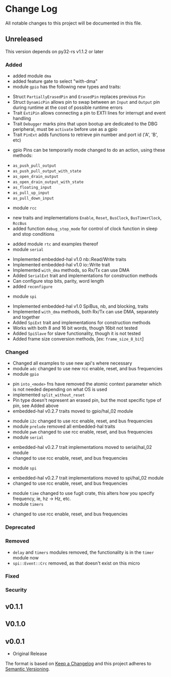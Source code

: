 # Change Log

All notable changes to this project will be documented in this file.

## Unreleased

This version depends on py32-rs v1.1.2 or later

### Added

- added module `dma`
- added feature gate to select "with-dma"
- module `gpio` has the following new types and traits:
 * Struct `PartiallyErasedPin` and `ErasedPin` replaces previous `Pin`
 * Struct `DynamicPin` allows pin to swap between an `Input` and `Output` pin during runtime at the cost of possible runtime errors
 * Trait `ExtiPin` allows connecting a pin to EXTI lines for interrupt and event handling
 * Trait `Debugger` marks pins that upon bootup are dedicated to the DBG peripheral, must be `activate` before use as a gpio
 * Trait `PinExt` adds functions to retrieve pin number and port id ('A', 'B', etc)
- gpio Pins can be temporarily mode changed to do an action, using these methods:
 * `as_push_pull_output`
 * `as_push_pull_output_with_state`
 * `as_open_drain_output`
 * `as_open_drain_output_with_state`
 * `as_floating_input`
 * `as_pull_up_input`
 * `as_pull_down_input`
- module `rcc`
 * new traits and implementations `Enable`, `Reset`, `BusClock`, `BusTimerClock`, `RccBus`
 *  added function `debug_stop_mode` for control of clock function in sleep and stop conditions
- added module `rtc` and examples thereof
- module `serial`
 * Implemented embedded-hal v1.0 nb::Read/Write traits
 * Implemented embedded-hal v1.0 io::Write trait
 * Implemented `with_dma` methods, so Rx/Tx can use DMA
 * Added `SerialExt` trait and implementations for construction methods
 * Can configure stop bits, parity, word length
 * added `reconfigure`
- module `spi`
 * Implemented embedded-hal v1.0 SpiBus, nb, and blocking, traits
 * Implemented `with_dma` methods, both Rx/Tx can use DMA, separately and together
 * Added `SpiExt` trait and implementations for construction methods
 * Works with both 8 and 16 bit words, though 16bit not tested
 * Added `SpiSlave` for slave functionality, though it is not tested
 * Added frame size conversion methods, [ex: `frame_size_8_bit`]

### Changed

- Changed all examples to use new api's where necessary
- module `adc` changed to use new rcc enable, reset, and bus frequencies
- module `gpio`
 * pin `into_<mode>` fns have removed the atomic context parameter which is not needed depending on what OS is used
 * implemented `split_without_reset`
 * Pin type doesn't represent an erased pin, but the most specific type of pin, see Added above
 * embedded-hal v0.2.7 traits moved to gpio/hal_02 module
- module `i2c` changed to use rcc enable, reset, and bus frequencies
- module `prelude` removed all embedded-hal traits
- module `pwm` changed to use rcc enable, reset, and bus frequencies
- module `serial`
 * embedded-hal v0.2.7 trait implementations moved to serial/hal_02 module
 * changed to use rcc enable, reset, and bus frequencies
- module `spi`
 * embedded-hal v0.2.7 trait implementations moved to spi/hal_02 module
 * changed to use rcc enable, reset, and bus frequencies
- module `time` changed to use fugit crate, this alters how you specify frequency, ie, hz -> Hz, etc.
- module `timers`
 * changed to use rcc enable, reset, and bus frequencies

### Deprecated

### Removed

- `delay` and `timers` modules removed, the functionality is in the `timer` module now
- `spi::Event::Crc` removed, as that doesn't exist on this micro

### Fixed

### Security

## v0.1.1

## V0.1.0

## v0.0.1

 - Original Release

The format is based on [Keep a Changelog](http://keepachangelog.com/)
and this project adheres to [Semantic Versioning](http://semver.org/).
